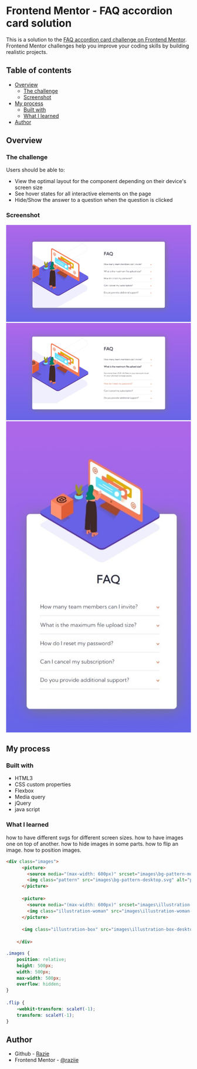 # Frontend Mentor - FAQ accordion card solution

This is a solution to the [FAQ accordion card challenge on Frontend Mentor](https://www.frontendmentor.io/challenges/faq-accordion-card-XlyjD0Oam). Frontend Mentor challenges help you improve your coding skills by building realistic projects. 

## Table of contents

- [Overview](#overview)
  - [The challenge](#the-challenge)
  - [Screenshot](#screenshot)
- [My process](#my-process)
  - [Built with](#built-with)
  - [What I learned](#what-i-learned)
- [Author](#author)

## Overview

### The challenge

Users should be able to:

- View the optimal layout for the component depending on their device's screen size
- See hover states for all interactive elements on the page
- Hide/Show the answer to a question when the question is clicked

### Screenshot

![desktop design](design\desktop-design.jpg)
![active states](design\active-states.jpg)
![mobile design](design\mobile-design.jpg)

## My process

### Built with

- HTML3
- CSS custom properties
- Flexbox
- Media query
- jQuery
- java script

### What I learned

how to have different svgs for different screen sizes.
how to have images one on top of another.
how to hide images in some parts.
how to flip an image.
how to position images.

```html
<div class="images">
      <picture>
        <source media="(max-width: 600px)" srcset="images\bg-pattern-mobile.svg" />
        <img class="pattern" src="images\bg-pattern-desktop.svg" alt="pattern" />
      </picture>

      <picture>
        <source media="(max-width: 600px)" srcset="images\illustration-woman-online-mobile.svg" />
        <img class="illustration-woman" src="images\illustration-woman-online-desktop.svg" alt="illustration-woman" />
      </picture>

      <img class="illustration-box" src="images\illustration-box-desktop.svg" alt="illustration-box" />

    </div>
```

```css
.images {
    position: relative;
    height: 500px;
    width: 500px;
    max-width: 500px;
    overflow: hidden;
}

.flip {
    -webkit-transform: scaleY(-1);
    transform: scaleY(-1);
}
```

## Author

- Github - [Razie](https://github.com/raziie)
- Frontend Mentor - [@raziie](https://www.frontendmentor.io/profile/raziie)
